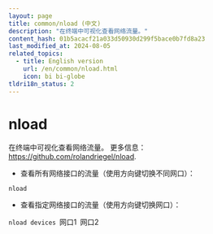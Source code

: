 ```yaml
---
layout: page
title: common/nload (中文)
description: "在终端中可视化查看网络流量。"
content_hash: 01b5acacf21a033d50930d299f5bace0b7fd8a23
last_modified_at: 2024-08-05
related_topics:
  - title: English version
    url: /en/common/nload.html
    icon: bi bi-globe
tldri18n_status: 2
---
```

# nload

在终端中可视化查看网络流量。
更多信息：<https://github.com/rolandriegel/nload>.

- 查看所有网络接口的流量（使用方向键切换不同网口）：

`nload`

- 查看指定网络接口的流量（使用方向键切换网口）：

`nload devices `<span class="tldr-var badge badge-pill bg-dark-lm bg-white-dm text-white-lm text-dark-dm font-weight-bold">网口1</span>` `<span class="tldr-var badge badge-pill bg-dark-lm bg-white-dm text-white-lm text-dark-dm font-weight-bold">网口2</span>

